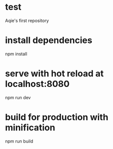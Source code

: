 # test
Aqie's first repository
# install dependencies
npm install

# serve with hot reload at localhost:8080
npm run dev

# build for production with minification
npm run build
